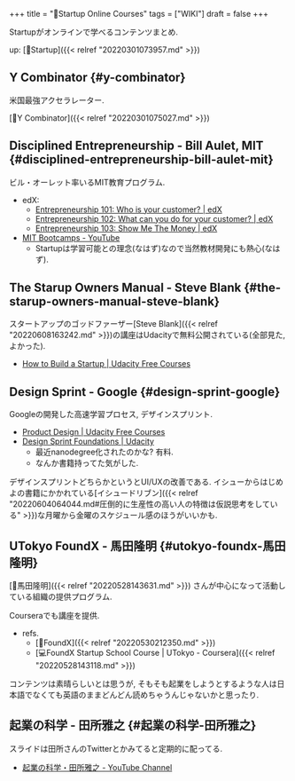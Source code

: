 +++
title = "📝Startup Online Courses"
tags = ["WIKI"]
draft = false
+++

Startupがオンラインで学べるコンテンツまとめ.

up: [📂Startup]({{< relref "20220301073957.md" >}})


## Y Combinator {#y-combinator}

米国最強アクセラレーター.

[:pencil:Y Combinator]({{< relref "20220301075027.md" >}})


## Disciplined Entrepreneurship - Bill Aulet, MIT {#disciplined-entrepreneurship-bill-aulet-mit}

ビル・オーレット率いるMIT教育プログラム.

-   edX:
    -   [Entrepreneurship 101: Who is your customer? | edX](https://www.edx.org/course/entrepreneurship-101-who-is-your-customer?index=undefined)
    -   [Entrepreneurship 102: What can you do for your customer? | edX](https://www.edx.org/course/entrepreneurship-102-what-can-you-do-for-your-cust?index=undefined)
    -   [Entrepreneurship 103: Show Me The Money | edX](https://www.edx.org/course/entrepreneurship-103-show-me-the-money?index=undefined)
-   [MIT Bootcamps - YouTube](https://www.youtube.com/c/MITBootcamps)
    -   Startupは学習可能との理念(なはず)なので当然教材開発にも熱心(なはず).


## The Starup Owners Manual - Steve Blank {#the-starup-owners-manual-steve-blank}

スタートアップのゴッドファーザー[Steve Blank]({{< relref "20220608163242.md" >}})の講座はUdacityで無料公開されている(全部見た, よかった).

-   [How to Build a Startup | Udacity Free Courses](https://www.udacity.com/course/how-to-build-a-startup--ep245)


## Design Sprint - Google {#design-sprint-google}

Googleの開発した高速学習プロセス, デザインスプリント.

-   [Product Design | Udacity Free Courses](https://www.udacity.com/course/product-design--ud509)
-   [Design Sprint Foundations | Udacity](https://www.udacity.com/course/design-sprint-foundations-nanodegree--nd201)
    -   最近nanodegree化されたのかな? 有料.
    -   なんか書籍持ってた気がした.

デザインスプリントどちらかというとUI/UXの改善である. イシューからはじめよの書籍にかかれている[イシュードリブン]({{< relref "20220604064044.md#圧倒的に生産性の高い人の特徴は仮説思考をしている" >}})な月曜から金曜のスケジュール感のほうがいいかも.


## UTokyo FoundX - 馬田隆明 {#utokyo-foundx-馬田隆明}

[👨馬田隆明]({{< relref "20220528143631.md" >}}) さんが中心になって活動している組織の提供プログラム.

Courseraでも講座を提供.

-   refs.
    -   [📝FoundX]({{< relref "20220530212350.md" >}})
    -   [💻FoundX Startup School Course | UTokyo - Coursera]({{< relref "20220528143118.md" >}})

コンテンツは素晴らしいとは思うが, そもそも起業をしようとするような人は日本語でなくても英語のままどんどん読めちゃうんじゃないかと思ったり.


## 起業の科学 - 田所雅之 {#起業の科学-田所雅之}

スライドは田所さんのTwitterとかみてると定期的に配ってる.

-   [起業の科学・田所雅之 - YouTube Channel](https://www.youtube.com/channel/UCG_AsZgP1gGCpepXo5dHYIQ/playlists)
